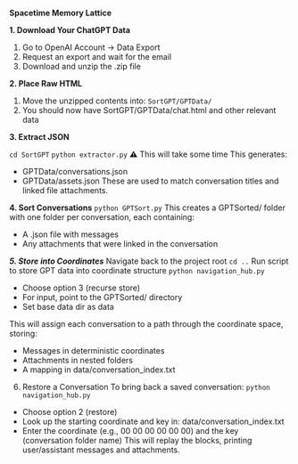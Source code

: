 **Spacetime Memory Lattice**

**1. Download Your ChatGPT Data**
1) Go to OpenAI Account → Data Export
2) Request an export and wait for the email
3) Download and unzip the .zip file

**2. Place Raw HTML**
1) Move the unzipped contents into:
```SortGPT/GPTData/```
2) You should now have SortGPT/GPTData/chat.html and other relevant data

**3. Extract JSON**

```cd SortGPT```
```python extractor.py```
⚠️ This will take some time
This generates:
  * GPTData/conversations.json
  * GPTData/assets.json
These are used to match conversation titles and linked file attachments.

**4. Sort Conversations**
```python GPTSort.py```
This creates a GPTSorted/ folder with one folder per conversation, each containing:
  * A .json file with messages
  * Any attachments that were linked in the conversation

***5. Store into Coordinates***
Navigate back to the project root
```cd ..```
Run script to store GPT data into coordinate structure
```python navigation_hub.py```
  * Choose option 3 (recurse store)
  * For input, point to the GPTSorted/ directory
  * Set base data dir as data

This will assign each conversation to a path through the coordinate space, storing:
  * Messages in deterministic coordinates
  * Attachments in nested folders
  * A mapping in data/conversation_index.txt

6. Restore a Conversation
To bring back a saved conversation:
```python navigation_hub.py```
  * Choose option 2 (restore)
  * Look up the starting coordinate and key in:
  data/conversation_index.txt
  * Enter the coordinate (e.g., 00 00 00 00 00 00)
  and the key (conversation folder name)
This will replay the blocks, printing user/assistant messages and attachments.


